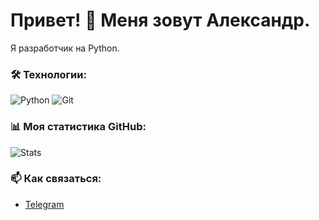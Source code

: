 # Привет! 👋 Меня зовут Александр.

Я разработчик на Python.

### 🛠️ Технологии:
![Python](https://img.shields.io/badge/-Python-3776AB?logo=python&logoColor=white)
![Git](https://img.shields.io/badge/-Git-F05032?logo=git&logoColor=white)

### 📊 Моя статистика GitHub:
![Stats](https://github-readme-stats.vercel.app/api?username=username&show_icons=true&theme=radical)

### 📫 Как связаться:
- [Telegram](https://t.me/aschilov)
